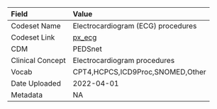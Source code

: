 |Field            |Value                              |
|:----------------|:----------------------------------|
|Codeset Name     |Electrocardiogram (ECG) procedures |
|Codeset Link     |[px_ecg](https://github.com/PEDSnet/Variable-Dictionary/blob/main/procedures/px_ecg.csv)|
|CDM              |PEDSnet                            |
|Clinical Concept |Electrocardiogram procedures       |
|Vocab            |CPT4,HCPCS,ICD9Proc,SNOMED,Other   |
|Date Uploaded    |2022-04-01                         |
|Metadata         |NA                                 |
